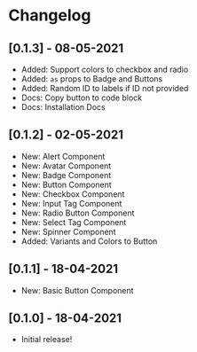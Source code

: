# Changelog

## [0.1.3] - 08-05-2021

- Added: Support colors to checkbox and radio
- Added: `as` props to Badge and Buttons
- Added: Random ID to labels if ID not provided
- Docs: Copy button to code block
- Docs: Installation Docs

## [0.1.2] - 02-05-2021

- New: Alert Component
- New: Avatar Component
- New: Badge Component
- New: Button Component
- New: Checkbox Component
- New: Input Tag Component
- New: Radio Button Component
- New: Select Tag Component
- New: Spinner Component
- Added: Variants and Colors to Button

## [0.1.1] - 18-04-2021

- New: Basic Button Component

## [0.1.0] - 18-04-2021

- Initial release!
